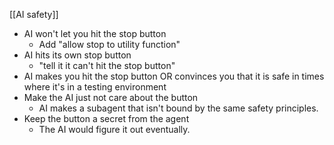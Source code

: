 [[AI safety]]

 - AI won't let you hit the stop button
   * Add "allow stop to utility function"
 - AI hits its own stop button
   * "tell it it can't hit the stop button"
 - AI makes you hit the stop button OR convinces you that it is safe in times where it's in a testing environment
 - Make the AI just not care about the button
   * AI makes a subagent that isn't bound by the same safety principles.
 - Keep the button a secret from the agent
   * The AI would figure it out eventually.
